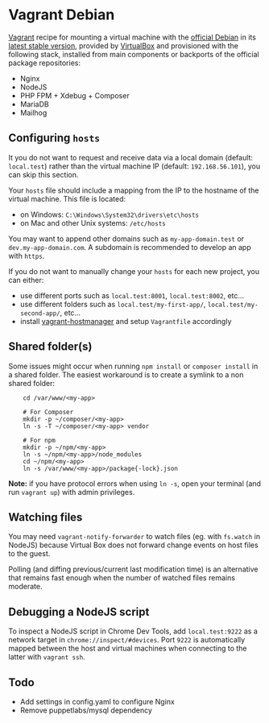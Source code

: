 # Vagrant Debian

[Vagrant](https://www.vagrantup.com/) recipe for mounting a virtual machine with the [official Debian](https://app.vagrantup.com/debian/) in its [latest stable version](https://www.debian.org/releases/index.en.html), provided by [VirtualBox](https://www.virtualbox.org/) and provisioned with the following stack, installed from main components or backports of the official package repositories:

* Nginx
* NodeJS
* PHP FPM + Xdebug + Composer
* MariaDB
* Mailhog

## Configuring `hosts`

It you do not want to request and receive data via a local domain (default: `local.test`) rather than the virtual machine IP (default: `192.168.56.101`), you can skip this section.

Your `hosts` file should include a mapping from the IP to the hostname of the virtual machine. This file is located:

* on Windows: `C:\Windows\System32\drivers\etc\hosts`
* on Mac and other Unix systems: `/etc/hosts`

You may want to append other domains such as `my-app-domain.test` or `dev.my-app-domain.com`. A subdomain is recommended to develop an app with `https`.

If you do not want to manually change your `hosts` for each new project, you can either:

* use different ports such as `local.test:8001`, `local.test:8002`, etc…
* use different folders such as `local.test/my-first-app/`, `local.test/my-second-app/`, etc…
* install [vagrant-hostmanager](https://github.com/devopsgroup-io/vagrant-hostmanager) and setup `Vagrantfile` accordingly

## Shared folder(s)

Some issues might occur when running `npm install` or `composer install` in a shared folder. The easiest workaround is to create a symlink to a non shared folder:

```shell
    cd /var/www/<my-app>

    # For Composer
    mkdir -p ~/composer/<my-app>
    ln -s -T ~/composer/<my-app> vendor

    # For npm
    mkdir -p ~/npm/<my-app>
    ln -s ~/npm/<my-app>/node_modules
    cd ~/npm/<my-app>
    ln -s /var/www/<my-app>/package{-lock}.json
```

**Note:** if you have protocol errors when using `ln -s`, open your terminal (and run `vagrant up`) with admin privileges.

## Watching files

You may need `vagrant-notify-forwarder` to watch files (eg. with `fs.watch` in NodeJS) because Virtual Box does not forward change events on host files to the guest.

Polling (and diffing previous/current last modification time) is an alternative that remains fast enough when the number of watched files remains moderate.

## Debugging a NodeJS script

To inspect a NodeJS script in Chrome Dev Tools, add `local.test:9222` as a network target in `chrome://inspect/#devices`. Port `9222` is automatically mapped between the host and virtual machines when connecting to the latter with `vagrant ssh`.

## Todo

* Add settings in config.yaml to configure Nginx
* Remove puppetlabs/mysql dependency
